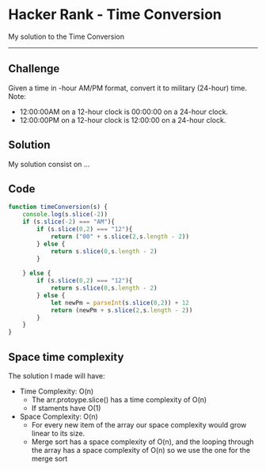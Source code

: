 # Hacker Rank - Time Conversion
My solution to the Time Conversion

---

Challenge
--
Given a time in -hour AM/PM format, convert it to military (24-hour) time.
Note: 
- 12:00:00AM on a 12-hour clock is 00:00:00 on a 24-hour clock.
- 12:00:00PM on a 12-hour clock is 12:00:00 on a 24-hour clock.

Solution
-----
My solution consist on ...

Code
---

```js
function timeConversion(s) {
    console.log(s.slice(-2))
    if (s.slice(-2) === "AM"){
        if (s.slice(0,2) === "12"){
            return ("00" + s.slice(2,s.length - 2))
        } else {
            return s.slice(0,s.length - 2)
        }
        
    } else {
        if (s.slice(0,2) === "12"){
            return s.slice(0,s.length - 2)
        } else {
            let newPm = parseInt(s.slice(0,2)) + 12
            return (newPm + s.slice(2,s.length - 2))
        } 
    }
}

```

Space time complexity
------
The solution I made will have:
- Time Complexity: O(n)
  - The arr.protoype.slice() has a time complexity of O(n)
  - If staments have O(1)
- Space Complexity: O(n)
  - For every new item of the array our space complexity would grow linear to its size.
  - Merge sort has a space complexity of O(n), and the looping through the array has a space complexity of O(n) so we use the one for the merge sort

